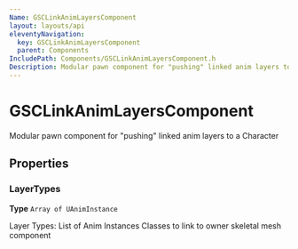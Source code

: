 ```yaml
---
Name: GSCLinkAnimLayersComponent
layout: layouts/api
eleventyNavigation:
  key: GSCLinkAnimLayersComponent
  parent: Components
IncludePath: Components/GSCLinkAnimLayersComponent.h
Description: Modular pawn component for "pushing" linked anim layers to a Character
---
```



# GSCLinkAnimLayersComponent

Modular pawn component for "pushing" linked anim layers to a Character

## Properties

### LayerTypes

**Type** `Array of UAnimInstance`

Layer Types:
List of Anim Instances Classes to link to owner skeletal mesh component
    
